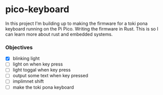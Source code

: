 # pico-keyboard
In this project I'm building up to making the firmware for a toki pona keyboard running on the Pi Pico. Writing the firmware in Rust. This is so I can learn more about rust and embedded systems.

### Objectives
 - [x] blinking light
 - [ ] light on when key press
 - [ ] light toggal when key press
 - [ ] output some text when key pressed 
 - [ ] implimnet shift
 - [ ] make the toki pona keyboard
